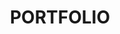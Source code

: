 ---
layout: portfolio
title: PORTFOLIO
permalink: /portfolio/

titles:
    - Etec Automation Oy
    - aurinkovoimala.net
    - GEF Vision for Desktops
    - GEF Vision - Janakkala
    - GEF Vision - Hesburger
    - GEF Vision - City of Seinäjoki
    - GEF Vision - Tampere Talo
    - GEF Vision - Valtimo
    - GEF Vision - Lämpöpartio
    - GEF Vision - Dermosil
    - GEF Vision - Ruokkeen Lomakylä
    - GEF Vision - Matka24
    - GEF Vision - Imatran Seudun Sähkö
    - GEF Vision - Autosalpa
    - GEF Vision - School in Simpele

images:
    - /static/portfolio/etec.jpg
    - /static/portfolio/aurinkovoimala-net.jpg
    - /static/portfolio/desktop-vision.jpg
    - /static/portfolio/janakkala.jpg
    - /static/portfolio/hesburger.jpg
    - /static/portfolio/seinajoki.jpg
    - /static/portfolio/tampere-talo.jpg
    - /static/portfolio/valtimo.jpg
    - /static/portfolio/lampopartio.jpg
    - /static/portfolio/dermosil.jpg
    - /static/portfolio/ruokkeen-lomakyla.jpg
    - /static/portfolio/matka24.jpg
    - /static/portfolio/iss.jpg
    - /static/portfolio/autosalpa.jpg
    - /static/portfolio/simpele-koulu.jpg

texts:
    - >-
        Website for <strong>Etec Automation Oy</strong>.
        Based on CMS <strong>Concrete5</strong>. Layout design and coding.
    - >-
        Promo website for largest power plant in Finland.
        Based on CMS <strong>Concrete5</strong>. Layout design and coding
    - Layout design and coding.
    - Layout design and coding.
    - HTML5 programming.
    - Layout design and coding.
    - Layout design and coding.
    - Layout design and coding.
    - Layout design and coding.
    - Layout design and coding.
    - Layout design and coding.
    - Layout design and coding.
    - Layout design and coding.
    - Layout design (partly) and coding.
    - Layout design and coding.

url-descriptions:
    - http://www.etec.fi
    - http://www.aurinkovoimala.net
    - Private webpages
    - Private webpage
    - Private webpage
    - Private webpage
    - Private webpage
    - Private webpage
    - Private webpage
    - Private webpage
    - Private webpage
    - Monitoring webpage
    - Private webpage
    - Private webpage
    - Private webpage

urls:
    - http://www.etec.fi
    - http://www.aurinkovoimala.net
    - false
    - false
    - false
    - false
    - false
    - false
    - false
    - false
    - false
    - https://vision.gef.fi/0361eb72-5b37-45f9-af56-72045562ef40/
    - false
    - false
    - false
---